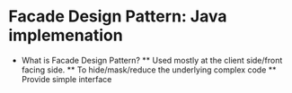 # Facade Design Pattern: Java implemenation
* What is Facade Design Pattern? 
** Used mostly at the client side/front facing side.
** To hide/mask/reduce the underlying complex code
** Provide simple interface
